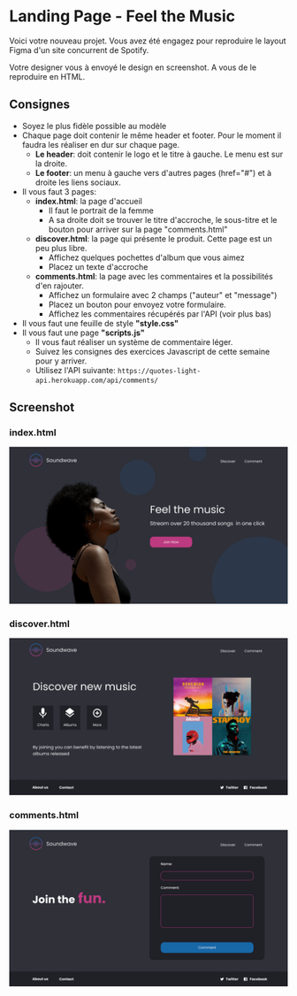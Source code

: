 # Landing Page - Feel the Music

Voici votre nouveau projet. Vous avez été engagez pour reproduire le layout Figma d'un site concurrent de Spotify.

Votre designer vous à envoyé le design en screenshot. A vous de le reproduire en HTML.

## Consignes

* Soyez le plus fidèle possible au modèle
* Chaque page doit contenir le même header et footer. Pour le moment il faudra les réaliser en dur sur chaque page. 
  * **Le header**: doit contenir le logo et le titre à gauche. Le menu est sur la droite.
  * **Le footer**: un menu à gauche vers d'autres pages (href="#") et à droite les liens sociaux.
* Il vous faut 3 pages: 
  * **index.html**: la page d'accueil
    * Il faut le portrait de la femme
    * A sa droite doit se trouver le titre d'accroche, le sous-titre et le bouton pour arriver sur la page "comments.html"
  * **discover.html**: la page qui présente le produit. Cette page est un peu plus libre.
    * Affichez quelques pochettes d'album que vous aimez
    * Placez un texte d'accroche
  * **comments.html**: la page avec les commentaires et la possibilités d'en rajouter.
    * Affichez un formulaire avec 2 champs ("auteur" et "message")
    * Placez un bouton pour envoyez votre formulaire.
    * Affichez les commentaires récupérés par l'API (voir plus bas) 
* Il vous faut une feuille de style **"style.css"**
* Il vous faut une page **"scripts.js"**
  * Il vous faut réaliser un système de commentaire léger. 
  * Suivez les consignes des exercices Javascript de cette semaine pour y arriver.
  * Utilisez l'API suivante: `https://quotes-light-api.herokuapp.com/api/comments/`

## Screenshot

### index.html

![index](../../Img/index.png)

### discover.html

![discover](../../Img/discover.png)

### comments.html

![comments](../../Img/comment.png)